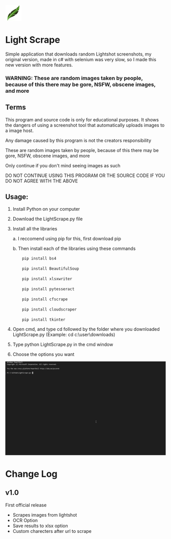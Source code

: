 
![image](Assets/Icon_50x50.png)
# Light Scrape
Simple application that downloads random Lightshot screenshots, my original version, made in c# with selenium was very slow, so I made this new version with more features. 

### WARNING: These are random images taken by people, because of this there may be gore, NSFW, obscene images, and more

## Terms
This program and source code is only for educational purposes. It shows the dangers of using a screenshot tool that automatically uploads images to a image host.

Any damage caused by this program is not the creators responsibility

These are random images taken by people, because of this there may be gore, NSFW, obscene images, and more

Only continue if you don't mind seeing images as such

DO NOT CONTINUE USING THIS PROGRAM OR THE SOURCE CODE IF YOU DO NOT AGREE WITH THE ABOVE

## Usage:
1. Install Python on your computer
2. Download the LightScrape.py file
3. Install all the libraries

    a. I reccomend using pip for this, first download pip

    b. Then install each of the libraries using these commands

           pip install bs4
    
           pip install BeautifulSoup

           pip install xlsxwriter

           pip install pytesseract

           pip install cfscrape

           pip install cloudscraper

           pip install tkinter

4. Open cmd, and type cd followed by the folder where you downloaded LightScrape.py (Example: cd c:\user\downloads)
5. Type python LightScrape.py in the cmd window
6. Choose the options you want

![image](Assets/ssjsMHl8.gif)

# Change Log

## v1.0
First official release 
- Scrapes images from lightshot
- OCR Option
- Save results to xlsx option
- Custom charecters after url to scrape